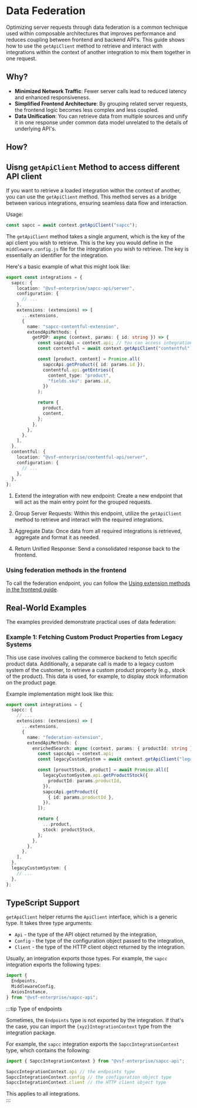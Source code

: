 # Data Federation

Optimizing server requests through data federation is a common technique used within composable architectures that improves performance and reduces coupling between frontend and backend API's. This guide shows how to use the `getApiClient` method to retrieve and interact with integrations within the context of another integration to mix them together in one request.

## Why?

- **Minimized Network Traffic**: Fewer server calls lead to reduced latency and enhanced responsiveness.
- **Simplified Frontend Architecture**: By grouping related server requests, the frontend logic becomes less complex and less coupled.
- **Data Unification**: You can retrieve data from multiple sources and unify it in one response under common data model unrelated to the details of underlying API's.

## How?

## Uisng `getApiClient` Method to access different API client

If you want to retrieve a loaded integration within the context of another, you can use the `getApiClient` method. This method serves as a bridge between various integrations, ensuring seamless data flow and interaction.

Usage:

```javascript
const sapcc = await context.getApiClient("sapcc");
```

The `getApiClient` method takes a single argument, which is the key of the api client you wish to retrieve. This is the key you would define in the `middleware.config.js` file for the integration you wish to retrieve. The key is essentially an identifier for the integration.

Here's a basic example of what this might look like:

```typescript [middleware.config.ts]
export const integrations = {
  sapcc: {
    location: "@vsf-enterprise/sapcc-api/server",
    configuration: {
      // ...
    },
    extensions: (extensions) => [
      ...extensions,
      {
        name: "sapcc-contentful-extension",
        extendApiMethods: {
          getPDP: async (context, params: { id: string }) => {
            const sapccApi = context.api; // You can access integration methods directly
            const contentful = await context.getApiClient("contentful"); // You can access other integrations using getApiClient

            const [product, content] = Promise.all(
              sapccApi.getProduct({ id: params.id }),
              contentful.api.getEntries({
                content_type: "product",
                "fields.sku": params.id,
              })
            );

            return {
              product,
              content,
            };
          },
        },
      },
    ],
  },
  contentful: {
    location: "@vsf-enterprise/contentful-api/server",
    configuration: {
      // ...
    },
  },
};
```

1. Extend the integration with new endpoint: Create a new endpoint that will act as the main entry point for the grouped requests.

2. Group Server Requests: Within this endpoint, utilize the `getApiClient` method to retrieve and interact with the required integrations.

3. Aggregate Data: Once data from all required integrations is retrieved, aggregate and format it as needed.

4. Return Unified Response: Send a consolidated response back to the frontend.

### Using federation methods in the frontend

To call the federation endpoint, you can follow the [Using extension methods in the frontend guide](/middleware/guides/extensions#using-extension-methods-in-the-frontend).

## Real-World Examples

The examples provided demonstrate practical uses of data federation:

### Example 1: Fetching Custom Product Properties from Legacy Systems

This use case involves calling the commerce backend to fetch specific product data. Additionally, a separate call is made to a legacy custom system of the customer, to retrieve a custom product property (e.g., stock of the product). This data is used, for example, to display stock information on the product page.

Example implementation might look like this:

```typescript [middleware.config.ts]
export const integrations = {
  sapcc: {
    // ...
    extensions: (extensions) => [
      ...extensions,
      {
        name: "federation-extension",
        extendApiMethods: {
          enrichedSearch: async (context, params: { productId: string }) => {
            const sapccApi = context.api;
            const legacyCustomSystem = await context.getApiClient("legacyCustomSystem");

            const [prouctStock, product] = await Promise.all([
              legacyCustomSystem.api.getProductStock({
                productId: params.productId,
              }),
              sapccApi.getProduct({
                { id: params.productId },
              }),
            ]);

            return {
              ...product,
              stock: productStock,
            };
          },
        },
      },
    ],
  },
  legacyCustomSystem: {
    // ...
  },
};
```

## TypeScript Support

`getApiClient` helper returns the `ApiClient` interface, which is a generic type. It takes three type arguments:

- `Api` - the type of the API object returned by the integration,
- `Config` - the type of the configuration object passed to the integration,
- `Client` - the type of the HTTP client object returned by the integration.

Usually, an integration exports those types. For example, the `sapcc` integration exports the following types:

```typescript
import {
  Endpoints,
  MiddlewareConfig,
  AxiosInstance,
} from "@vsf-enterprise/sapcc-api";
```

:::tip Type of endpoints

Sometimes, the `Endpoints` type is not exported by the integration. If that's the case, you can import the `{xyz}IntegrationContext` type from the integration package. 

For example, the `sapcc` integration exports the `SapccIntegrationContext` type, which contains the following:

```typescript
import { SapccIntegrationContext } from "@vsf-enterprise/sapcc-api";

SapccIntegrationContext.api // the endpoints type
SapccIntegrationContext.config // the configuration object type
SapccIntegrationContext.client // the HTTP client object type

```

This applies to all integrations.  
:::
